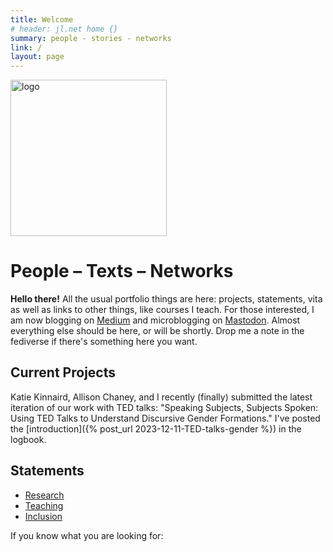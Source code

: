 ```yaml
---
title: Welcome
# header: jl.net home {}
summary: people - stories - networks
link: /
layout: page
---
```


<img src="{{site.url}}/assets/images/jlnet.png" alt="logo" width="250">

# People – Texts – Networks

**Hello there!** All the usual portfolio things are here: projects, statements, vita as well as links to other things, like courses I teach. For those interested, I am now blogging on [Medium](https://medium.com/@johnlaudun) and microblogging on [Mastodon](https://hcommons.social/@johnlaudun). Almost everything else should be here, or will be shortly. Drop me a note in the fediverse if there's something here you want.

## Current Projects

Katie Kinnaird, Allison Chaney, and I recently (finally) submitted the latest iteration of our work with TED talks: "Speaking Subjects, Subjects Spoken: Using TED Talks to Understand Discursive Gender Formations." I've posted the [introduction]({% post_url 2023-12-11-TED-talks-gender %}) in the logbook.

## Statements
- [Research](portfolio/state-research.html)
- [Teaching](portfolio/state-teaching.html)
- [Inclusion](portfolio/state-inclusion.html)

If you know what you are looking for:

<div class="gcse-search">
<script async src="https://cse.google.com/cse.js?cx=f09bf157da7f941a0">
</script>
</div>